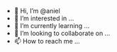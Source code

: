 - 👋 Hi, I’m @aniel
- 👀 I’m interested in ...
- 🌱 I’m currently learning ...
- 💞️ I’m looking to collaborate on ...
- 📫 How to reach me ...

<!---
anielt/anielt is a ✨ special ✨ repository because its `README.md` (this file) appears on your GitHub profile.
You can click the Preview link to take a look at your changes.
--->
